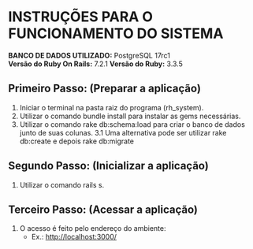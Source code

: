 # INSTRUÇÕES PARA O FUNCIONAMENTO DO SISTEMA

**BANCO DE DADOS UTILIZADO:** PostgreSQL 17rc1  
**Versão do Ruby On Rails:** 7.2.1
**Versão do Ruby:** 3.3.5

## Primeiro Passo: (Preparar a aplicação)
1. Iniciar o terminal na pasta raiz do programa (rh_system).
2. Utilizar o comando bundle install para instalar as gems necessárias.
3. Utilizar o comando rake db:schema:load para criar o banco de dados junto de suas colunas.
   3.1 Uma alternativa pode ser utilizar rake db:create e depois rake db:migrate

## Segundo Passo: (Inicializar a aplicação)
1. Utilizar o comando rails s.

## Terceiro Passo: (Acessar a aplicação)
1. O acesso é feito pelo endereço do ambiente:
   - Ex.: [http://localhost:3000/](http://localhost:3000/)

